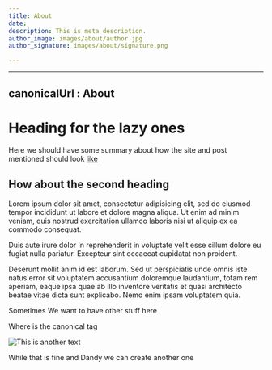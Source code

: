 ```yaml
---
title: About
date: 
description: This is meta description.
author_image: images/about/author.jpg
author_signature: images/about/signature.png

---
```

---
canonicalUrl : About
---

# Heading for the lazy ones

Here we should have some summary about how the site and post mentioned should look [like](https://www.google.com "Another Link")

## How about the second heading

Lorem ipsum dolor sit amet, consectetur adipisicing elit, sed do eiusmod tempor incididunt ut labore et dolore magna aliqua. Ut enim ad minim veniam, quis nostrud exercitation ullamco laboris nisi ut aliquip ex ea commodo consequat.

Duis aute irure dolor in reprehenderit in voluptate velit esse cillum dolore eu fugiat nulla pariatur. Excepteur sint occaecat cupidatat non proident.

Deserunt mollit anim id est laborum. Sed ut perspiciatis unde omnis iste natus error sit voluptatem accusantium doloremque laudantium, totam rem aperiam, eaque ipsa quae ab illo inventore veritatis et quasi architecto beatae vitae dicta sunt explicabo. Nemo enim ipsam voluptatem quia.

Sometimes We want to have other stuff here

Where is the canonical tag

![This is another text](/images/laura-chouette-mryhyccrno0-unsplash.jpg "Title 2")

While that is fine and Dandy we can create another one
